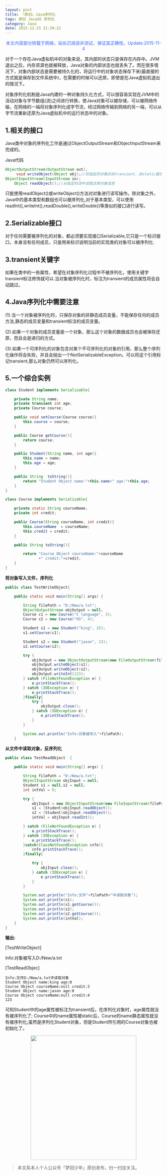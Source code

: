 ```yaml
---
layout: post
title: 『原创』Java序列化
tags: 原创 JavaSE 序列化
category: Java
date: 2015-12-23 21:29:22
---
```


<font color="#3366ff"><center>本文内容部分转载于网络，站长已阅读并测试，保证其正确性。Update:2015-11-4</center></font>

对于一个存在Java虚拟机中的对象来说，其内部的状态只是保存在内存中。JVM退出之后，内存资源也就被释放，Java对象的内部状态也就丢失了。而在很多情况下，对象内部状态是需要被持久化的，将运行中的对象状态保存下来(最直接的方式就是保存到文件系统中)，在需要的时候可以还原，即使是在Java虚拟机退出的情况下。

对象序列化机制是Java内建的一种对象持久化方式，可以很容易实现在JVM中的活动对象与字节数组(流)之间进行转换，使Java对象可以被存储，可以被网络传输，在网络的一端将对象序列化成字节流，经过网络传输到网络的另一端，可以从字节流重新还原为Java虚拟机中的运行状态中的对象。 

## 1.相关的接口

Java类中对象的序列化工作是通过ObjectOutputStream和ObjectInputStream来完成的。 

Java代码

```java
ObjectOutputStream(OutputStream out);  
     void writeObject(Object obj);//将指定的对象的非transient，非static属性，写入ObjectOutputStream  
ObjectInputStream(InputStream in);  
    Object readObject();//从指定的流中读取还原对象信息 
```

只能使用readObject()或writeObject()方法对对象进行读写操作。除对象之外，Java中的基本类型和数组也可以被序列化,对于基本类型，可以使用readInt(),writeInt(),readDouble(),writeDouble()等类似的接口进行读写。 

## 2.Serializable接口

对于任何需要被序列化的对象，都必须要实现接口Serializable,它只是一个标识接口，本身没有任何成员，只是用来标识说明当前的实现类的对象可以被序列化. 

## 3.transient关键字

如果在类中的一些属性，希望在对象序列化过程中不被序列化，使用关键字transient标注修饰就可以.当对象被序列化时，标注为transient的成员属性将会自动跳过。 

## 4.Java序列化中需要注意

(1).当一个对象被序列化时，只保存对象的非静态成员变量，不能保存任何的成员方法,静态的成员变量和transient标注的成员变量。

(2).如果一个对象的成员变量是一个对象，那么这个对象的数据成员也会被保存还原，而且会是递归的方式。 

(3).如果一个可序列化的对象包含对某个不可序列化的对象的引用，那么整个序列化操作将会失败，并且会抛出一个NotSerializableException。可以将这个引用标记transient,那么对象仍然可以序列化。 

## 5.一个综合实例

```java
class Student implements Serializable{  

    private String name;  
    private transient int age;  
    private Course course;  

    public void setCourse(Course course){  
        this.course = course;  
    }  

    public Course getCourse(){  
        return course;  
    }  

    public Student(String name, int age){  
        this.name = name;  
        this.age = age;  
    }  

    public String  toString(){  
        return "Student Object name:"+this.name+" age:"+this.age;  
    }  
}  

class Course implements Serializable{  

    private static String courseName;  
    private int credit;  

    public Course(String courseName, int credit){  
        this.courseName  = courseName;  
        this.credit = credit;  
    }  

    public String toString(){  

        return "Course Object courseName:"+courseName  
               +" credit:"+credit;  
    }  
}  
```

**将对象写入文件，序列化**

```java
public class TestWriteObject{  

    public static void main(String[] args) {  

        String filePath = "D:/New/a.txt";  
        ObjectOutputStream objOutput = null;  
        Course c1 = new Course("C language", 3);  
        Course c2 = new Course("OS", 4);  

        Student s1 = new Student("king", 25);  
        s1.setCourse(c1);  

        Student s2 = new Student("jason", 23);  
        s2.setCourse(c2);  

        try {  
            objOutput = new ObjectOutputStream(new FileOutputStream(filePath));  
            objOutput.writeObject(s1);  
            objOutput.writeObject(s2);  
            objOutput.writeInt(123);  
        } catch (FileNotFoundException e) {  
            e.printStackTrace();  
        } catch (IOException e) {  
            e.printStackTrace();  
        }finally{  
            try {  
                objOutput.close();  
            } catch (IOException e) {  
                e.printStackTrace();  
            }  
        }  

        System.out.println("Info:对象被写入"+filePath);  
    }  
```

**从文件中读取对象，反序列化**

```java
public class TestReadObject  {  

    public static void main(String[] args) {  

        String filePath = "D:/New/a.txt";  
        ObjectInputStream objInput = null;  
        Student s1 = null,s2 = null;  
        int intVal = 0;  

        try {  
            objInput = new ObjectInputStream(new FileInputStream(filePath));  
            s1 = (Student)objInput.readObject();  
            s2 = (Student)objInput.readObject();  
            intVal = objInput.readInt();  

        } catch (FileNotFoundException e) {  
            e.printStackTrace();  
        } catch (IOException e) {  
            e.printStackTrace();  
        }catch(ClassNotFoundException cnfe){  
            cnfe.printStackTrace();  
        }finally{  

            try {  
                objInput.close();  
            } catch (IOException e) {  
                e.printStackTrace();  
            }  
        }  

        System.out.println("Info:文件"+filePath+"中读取对象");  
        System.out.println(s1);  
        System.out.println(s1.getCourse());  
        System.out.println(s2);  
        System.out.println(s2.getCourse());  
        System.out.println(intVal);  
    }  
}  
```

**输出:**

[TestWriteObject]

Info:对象被写入D:/New/a.txt 

[TestReadObjec]

```
Info:文件D:/New/a.txt中读取对象 
Student Object name:king age:0 
Course Object courseName:null credit:3 
Student Object name:jason age:0 
Course Object courseName:null credit:4 
123 
```

可知Student中的age属性被标注为transient后，在序列化对象时，age属性就没有被序列化了; Course中的name属性被static后，Course的name静态属性就没有被序列化;虽然是序列化Student对象，但是Student所引用的Course对象也被初始化了。 

<div align="center">
<img src="https://chucheng92.github.io/assets/img/qrcode-logo.png" width="340" height="400" />
</div>

> 本文系本人个人公众号「梦回少年」原创发布，扫一扫加关注。